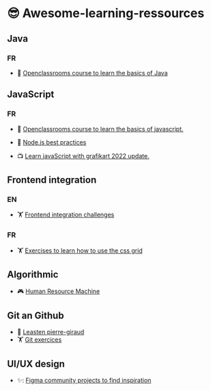 # :sunglasses: Awesome-learning-ressources

## Java

### FR

- :book: [Openclassrooms course to learn the basics of Java](https://openclassrooms.com/fr/courses/6173501-apprenez-a-programmer-en-java)

## JavaScript

### FR

- :book: [Openclassrooms course to learn the basics of javascript.](https://openclassrooms.com/fr/courses/7696886-apprenez-a-programmer-avec-javascript)

- 📖 [Node.js best practices](https://github.com/goldbergyoni/nodebestpractices)


- :tv: [Learn javaScript with grafikart 2022 update.](https://www.youtube.com/watch?v=asToYAq0F-I&list=PLjwdMgw5TTLXgsTQE_1PpRkC_yX47ZcGV)

## Frontend integration

### EN

- :weight_lifting: [Frontend integration challenges](https://www.frontendmentor.io)

### FR

- :weight_lifting: [Exercises to learn how to use the css grid](https://cssgridgarden.com/)

## Algorithmic

- :video_game: [Human Resource Machine](https://en.wikipedia.org/wiki/Human_Resource_Machine)

## Git an Github

- :book: [Leasten pierre-giraud](https://www.pierre-giraud.com/git-github-apprendre-cours/fonctionnement-git/)
- :weight_lifting: [Git exercices](https://learngitbranching.js.org/?locale=fr_FR)

## UI/UX design

- ✨: [Figma community projects to find inspiration](https://www.figma.com/community)
